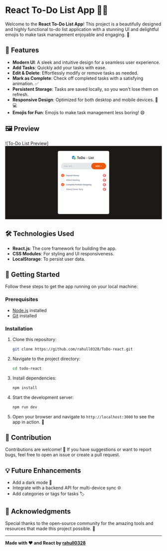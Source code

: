 # React To-Do List App 📝✨

Welcome to the **React To-Do List App**! This project is a beautifully designed and highly functional to-do list application with a stunning UI and delightful emojis to make task management enjoyable and engaging. 🚀

## 🌟 Features

- **Modern UI**: A sleek and intuitive design for a seamless user experience.
- **Add Tasks**: Quickly add your tasks with ease.
- **Edit & Delete**: Effortlessly modify or remove tasks as needed.
- **Mark as Complete**: Check off completed tasks with a satisfying animation. ✅
- **Persistent Storage**: Tasks are saved locally, so you won't lose them on refresh.
- **Responsive Design**: Optimized for both desktop and mobile devices. 📱💻
- **Emojis for Fun**: Emojis to make task management less boring! 😄

## 🖼️ Preview

![To-Do List Preview]
<img src="./src/assets/todo-list.png">

## 🛠️ Technologies Used

- **React.js**: The core framework for building the app.
- **CSS Modules**: For styling and UI responsiveness.
- **LocalStorage**: To persist user data.

## 🚀 Getting Started

Follow these steps to get the app running on your local machine:

### Prerequisites

- [Node.js](https://nodejs.org/) installed
- [Git](https://git-scm.com/) installed

### Installation

1. Clone this repository:
   ```bash
   git clone https://github.com/rahull0328/ToDo-react.git
   ```

2. Navigate to the project directory:
   ```bash
   cd todo-react
   ```

3. Install dependencies:
   ```bash
   npm install
   ```

4. Start the development server:
   ```bash
   npm run dev
   ```

5. Open your browser and navigate to `http://localhost:3000` to see the app in action. 🎉

## 🤝 Contribution

Contributions are welcome! 🎉 If you have suggestions or want to report bugs, feel free to open an issue or create a pull request.

## 💡 Future Enhancements

- Add a dark mode 🌙
- Integrate with a backend API for multi-device sync 🌐
- Add categories or tags for tasks 🏷️

## 🌈 Acknowledgments

Special thanks to the open-source community for the amazing tools and resources that made this project possible. 🙌

---

**Made with ❤️ and React by [rahull0328](https://github.com/rahull0328)**
